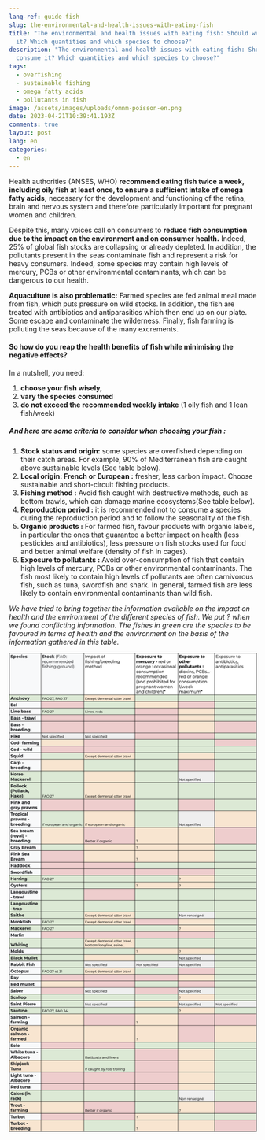 ```yaml
---
lang-ref: guide-fish
slug: the-environmental-and-health-issues-with-eating-fish
title: "The environmental and health issues with eating fish: Should we consume
  it? Which quantities and which species to choose?"
description: "The environmental and health issues with eating fish: Should we
  consume it? Which quantities and which species to choose?"
tags:
  - overfishing
  - sustainable fishing
  - omega fatty acids
  - pollutants in fish
image: /assets/images/uploads/omnm-poisson-en.png
date: 2023-04-21T10:39:41.193Z
comments: true
layout: post
lang: en
categories:
  - en
---
```

Health authorities (ANSES, WHO) **recommend eating fish twice a week, including oily fish at least once, to ensure a sufficient intake of omega fatty acids,** necessary for the development and functioning of the retina, brain and nervous system and therefore particularly important for pregnant women and children.

Despite this, many voices call on consumers to **reduce fish consumption due to the impact on the environment and on consumer health.** Indeed, 25% of global fish stocks are collapsing or already depleted. In addition, the pollutants present in the seas contaminate fish and represent a risk for heavy consumers. Indeed, some species may contain high levels of mercury, PCBs or other environmental contaminants, which can be dangerous to our health.

**Aquaculture is also problematic:** Farmed species are fed animal meal made from fish, which puts pressure on wild stocks. In addition, the fish are treated with antibiotics and antiparasitics which then end up on our plate. Some escape and contaminate the wilderness. Finally, fish farming is polluting the seas because of the many excrements.

#### So how do you reap the health benefits of fish while minimising the negative effects?

In a nutshell, you need:

1. **choose your fish wisely,**
2. **vary the species consumed**
3. **do not exceed the recommended weekly intake** (1 oily fish and 1 lean fish/week)

##### And here are some criteria to consider when choosing your fish :

1. **Stock status and origin:** some species are overfished depending on their catch areas. For example, 90% of Mediterranean fish are caught above sustainable levels (See table below).  
2. **Local origin: French or European :** fresher, less carbon impact. Choose sustainable and short-circuit fishing products.  
3. **Fishing method :** Avoid fish caught with destructive methods, such as bottom trawls, which can damage marine ecosystems(See table below).  
4. **Reproduction period :** it is recommended not to consume a species during the reproduction period and to follow the seasonality of the fish.  
5. **Organic products :** For farmed fish, favour products with organic labels, in particular the ones that guarantee a better impact on health (less pesticides and antibiotics), less pressure on fish stocks used for food and better animal welfare (density of fish in cages).  
6. **Exposure to pollutants :** Avoid over-consumption of fish that contain high levels of mercury, PCBs or other environmental contaminants. The fish most likely to contain high levels of pollutants are often carnivorous fish, such as tuna, swordfish and shark. In general, farmed fish are less likely to contain environmental contaminants than wild fish.  

*We have tried to bring together the information available on the impact on health and the environment of the different species of fish. We put ? when we found conflicting information. The fishes in green are the species to be favoured in terms of health and the environment on the basis of the information gathered in this table.*

![The environmental and health issues with eating fish](/assets/images/uploads/guide-poisson-en.png "The environmental and health issues with eating fish")